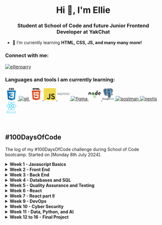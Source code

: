 <h1 align="center">Hi 👋, I'm Ellie</h1>
<h3 align="center">Student at School of Code and future Junior Frontend Developer at YakChat</h3>

- 🌱 I’m currently learning **HTML, CSS, JS, and many many more!**

<h3 align="left">Connect with me:</h3>
<p align="left">
  <a href="https://linkedin.com/in/ellierparry" target="blank"><img align="center" src="https://raw.githubusercontent.com/rahuldkjain/github-profile-readme-generator/master/src/images/icons/Social/linked-in-alt.svg" alt="ellierparry" height="30" width="40" /></a>
</p>

<h3 align="left">Languages and tools I am currently learning:</h3>
<p align="left">
  <a href="https://www.w3schools.com/css/" target="_blank" rel="noreferrer"> <img src="https://raw.githubusercontent.com/devicons/devicon/master/icons/css3/css3-original-wordmark.svg" alt="css3" width="40" height="40"/> </a>
  <a href="https://git-scm.com/" target="_blank" rel="noreferrer"> <img src="https://www.vectorlogo.zone/logos/git-scm/git-scm-icon.svg" alt="git" width="40" height="40"/> </a> <a href="https://www.w3.org/html/" target="_blank" rel="noreferrer"> <img src="https://raw.githubusercontent.com/devicons/devicon/master/icons/html5/html5-original-wordmark.svg" alt="html5" width="40" height="40"/> </a>
  <a href="https://developer.mozilla.org/en-US/docs/Web/JavaScript" target="_blank" rel="noreferrer"> <img src="https://raw.githubusercontent.com/devicons/devicon/master/icons/javascript/javascript-original.svg" alt="javascript" width="40" height="40"/> </a>
  <a href="https://expressjs.com" target="_blank" rel="noreferrer"> <img src="https://raw.githubusercontent.com/devicons/devicon/master/icons/express/express-original-wordmark.svg" alt="express" width="40" height="40"/> </a>
  <a href="https://www.figma.com/" target="_blank" rel="noreferrer"> <img src="https://www.vectorlogo.zone/logos/figma/figma-icon.svg" alt="figma" width="40" height="40"/> </a>
  <a href="https://nodejs.org" target="_blank" rel="noreferrer"> <img src="https://raw.githubusercontent.com/devicons/devicon/master/icons/nodejs/nodejs-original-wordmark.svg" alt="nodejs" width="40" height="40"/> </a>
  <a href="https://www.postgresql.org" target="_blank" rel="noreferrer"> <img src="https://raw.githubusercontent.com/devicons/devicon/master/icons/postgresql/postgresql-original-wordmark.svg" alt="postgresql" width="40" height="40"/> </a>
  <a href="https://postman.com" target="_blank" rel="noreferrer"> <img src="https://www.vectorlogo.zone/logos/getpostman/getpostman-icon.svg" alt="postman" width="40" height="40"/> </a>
<a href="https://nextjs.org/" target="_blank" rel="noreferrer"> <img src="https://cdn.worldvectorlogo.com/logos/nextjs-2.svg" alt="nextjs" width="40" height="40"/> </a>
<a href="https://reactjs.org/" target="_blank" rel="noreferrer"> <img src="https://raw.githubusercontent.com/devicons/devicon/master/icons/react/react-original-wordmark.svg" alt="react" width="40" height="40"/> </a>
  
</p>
<br>
<h2>#100DaysOfCode</h2>

The log of my #100DaysOfCode challenge during School of Code bootcamp. Started on [Monday 8th July 2024].

<details>
<summary><b>Week 1 - Javascript Basics</b></summary>

### Day 1 - Intro to JS, and all things code!
Day 1, my first day at School of Code! After being away last week and catching up on the onboarding tasks, I felt ready to jump straight into learning code.
This week we're covering the basics of JavaScript through a the lens of a software engineer. Very excited but a little nervous.
By the end of the week I hope to be more confident in my code (as at the moment I know very basic HTML and CSS) and more confident in myself :).

### Day 2 - Objects and Arrays
Day 2 involved another day exploring JS. Today the topics were objects and arrays...

### Day 3 - Debugging and functions, functions, functions!
Today was day 3 of SoC, and my first full 9-5 day. Our tasks today included learning how to debug using console.log() and Chrome DevTools. Both were incredibly useful when completing the projects I was given.
Learning how to tag issues on github with the "bug" label and then fix these bugs directly when committing was an interesting glimpse into the coding work that happens in industry. 

### Day 4 - Very first Hackathon
Today is the day to start my first group project. We are building a rock, paper, scissors game using JS. So far this has proved to be challenging.
My team and I understand the basics and concepts of JS, but struggled with the best way to plan out how we tackle the game.
Eventually by the end of the session we got to a place where we have something that (kind of) works, although tomorrow we will have a big job trying to straighten everything out.
Hopefully a good nights sleep will help!

### Day 5 - Rock, Paper, Scissors!
My first SoC week complete! Today I finished off my rock, paper, scissors hackathon project with my team and presented it to Cohort#17.
Presenting and public speaking is not something that I enjoy, so I'm very pleased and proud that it went well. Our project worked really well, was structured nicely, and more importantly we were proud of what we had achieved.
Feedback to my team included very neat code (yay!), good and clear communication, but not to be too hard on ourselves. Overall very pleased with this week, I'm looking forward to seeing what comes next :).
</details>

<details>
<summary><b>Week 2 - Front End</b></summary>

### Day 8 - Graduation!
Although today was a very busy day, I still managed to squeeze in a little bit of coding :). I spent an hour on the SoC intro to the DOM workshop to get ready for the week. So far so good, just need to remember to use document. before using the functions like getElementById, for example.

### Day 9 - Frontend Development Week
First day back at SoC after the weekend and this week I will be covering all things frontend. Today we went through the Document Object Model (DOM), the importance of semantic HTML, and then started building a quiz website project with my new team for this week.
I also went through debugging with Chrome DevTools with my mentor which was very helpful, I plan to implement this throughout my projects to get comfortable with DevTools.

### Day 10 - Connecting HTML with JS
Today we made good progress with our quiz app. We pretty much finalised the html and css files and made a start on connecting it with our JS. At the moment this feels very out of reach and challenging, but a challenge I'm enjoying. My team have been brilliant at helping each other along and
making sure everyone has a good understanding of the code before moving forward. Feeling very optimistic.

### Day 11 -  Graduation #2
Thursday brought with it another graduation, this time for family. I didn't manage to get done as much as I would have liked in the evening, but I was still able to go through the code that was written by my team during the bootcamp session.

### Day 12 - QuizAcademy finish!
Quiz Academy app finished! This week was very rewarding getting our quiz app to work. Having not been in yesterday, I was concerned that I may have felt left behind but that was not the case, my team went through every bit of new code so I understood. We presented to the rest of the bootcampers
and recieved some good feedback on our code, final product, and presentation, so all in all week 2 has been a success. Bring on week 3!
</details>


<details>
<summary><b>Week 3 - Back End</b></summary>

### Day 14 - Backend begins
The first day of backend! So far back end was not what I was expecting. Whilst being as challenging as I expected, it was far more enjoyable than what I thought it would be. Today I learned about node.js, npm, .json, and using node express.
By the end of the week I hope to be able to successfully complete the different types of requests, such as GET and POST requests.

### Day 15 - All about APIs
Today we started our project for the week! This week we are aiming to create our own REST API using node.js and Express. I expect this will be a challenging task, as so far I've been used to having a visual product. I think this project will test me but
I'm excited to see how far it can push me.

### Day 16 - GET, PUT, POST
I made some good progress on my understanding of completing the different kinds of requests (GET, PUT, POST, etc.). I successfully applied these to the project and I think I'm slowly starting to get the hang of it all.

### Day 17 - File systems in JS
Today I spent the morning continuing with our project, made some good progress, then spent the rest of the session completing a workshop on using the file system in node.js. This I found very challenging, we weren't able to complete the first ticket as we had so many errors, but after a discussion on the SoC slack, it is starting to make a little more sense. Looking forward to finishing up the REST API tomorrow and presenting it to the rest of the cohort.

### Day 18 - Backend Hackathon
Final day of the week and today is hackathon presentation day! This week has been tough, and a change from familiarity but I have enjoyed it far more than expected. The presentation went well, the team and I got good feedback. We almost finished all the tasks (GET, POST, PUT requests), but didn't manage to finish the DELETE request. Today, I also had a productive meeting with my mentor.
</details>

<details>
<summary><b>Week 4 - Databases and SQL</b></summary>

### Day 21 - Recap of backend
Monday marked the first day of database week, but instead of jumping straight in, we are going back over the fundamentals of last week's backend project. This should set us up nicely to be able to incorporate it with what we learn in SQL this week when we start the hackathon.

### Day 22 - SQL!
Today I started learning SQL. So far, it feels like a very nice language to use - it's very readable and logical. I have completed a few basic SQL workshops to start this week off. I'm hoping by the end of this week I will feel more confident with backend code.

### Day 23 - SQL Murder Mystery
Within the bootcamp, my team and I were tasked with solving a murder using SQL. It was a great way to put our newly found SQL skills to the test and cement our knowledge. It was a fab game, and everyone enjoyed playing it. After this, I had another online SQL workshop to complete. This has left me feeling more confident with SQL.

### Day 24 - SQL and REST API
Today was the day we connected SQL to everything we had done last week. As part of this weeks hackathon, we are connecting a REST API to a database using Postgres. This so far has been challenging, but a great way to recap last weeks skills. Bring on tomorrow!

### Day 25 - SQL and REST API continued
The time came around to yet again present the team's project to the cohort. We managed to complete most of the requests in time for the demo which was great. The presentation went well, the team and I had great feedback, and I was proud of what we had achieved this week.

</details>

<details>
<summary><b>Week 5 - Quality Assurance and Testing</b></summary>

### Day 28 - Testing testing, 1 2 3
The first day of testing! Today we delved into the world of testing by starting with a workshop on unit testing. This involved writing basic tests for a calculator app and ensuring that they pass. I found this very satisfying once I was able to pass all of the tests!

### Day 29 - TDD
Today we delved more into unit testing and the use of test-driven development (TDD). This was a challenging mindset shift at first - it felt unnatural to write tests before writing any functions as I wasn't confident initially that the tests that I was writing were correct. Upon reflection I can see how TDD would be really beneficial.

### Day 30 - API testing
Today we had another talk by expert QA engineers about the use of testing within the industry. It was incredibly interesting to hear the importance of testing, and the issues and problems that can arise if not completed. After this my team and I completed a workshop on linking our knowledge of backend API and testing. This was a fun challenge, as it gave another chance to recap our skills from previous weeks.

### Day 31 - End to end testing
The day of end-to-end testing. This was far more enjoyable to me than unit testing.

### Day 32 - CodeWars Hackathon
For this weeks hackathon we were tasked with creating a code kata for the other bootcampers to have a go at. This was an incredibly fun hackathon, and felt quite different to the other ones I have completed so far. One of the hardest parts I found was to come up with a story for the game itself. In reflection on this week, I think I need to spend some time focusing on TDD and completing more CodeWars katas to improve my function writing ability.

</details>

<details>
<summary><b>Week 6 - React</b></summary>

### Day 35 - Recap of HTML and CSS
A very fun day of recreating a very basic website using HTML and CSS to prepare us for learning React tomorrow! I always really enjoy working with HTML and CSS, it's always a little challenging perfecting the styling but I find great satisfaction once it is done.

### Day 36 - Components and Props
The first day of React. At first it felt odd to be putting "HTML" inside of a Javascript function, but the more my team and I completed within our workshop, the more it started to make sense. So far, so good.

### Day 37 - State and Events
Today was looking at state and props. The workshop looked at creating a pop-out menu that opens once a menu button is clicked, and then disappears when clicked again. This was done passing through props and using useState.

### Day 38 - Hackathon Prep
Half of today looked at wrapping up the workshop started yesterday, the other half was looking at and planning the hackathon task ready for tomorrow. I've enjoyed that the hackathon task directly links with all the workshops I have done this week, it feels like a very natural progression.

### Day 39 - React Hackathon!
The day of the hackathon. This week's task was to build on the website we had already been creating, and to implement some useState and useEffect to create a review section that links to an API. The website was planned to show three separate buttons that corresponded to Wales, England, and Scotland, and once clicked, display a review from that country. My team and I successfully completed this, and presented well. 

</details>

<details>
<summary><b>Week 7 - React part II</b></summary>

### Day 42 - Recapping React
Before jumping into more React learning, we took the day to work within our teams on a workshop recapping all of the skills we had learned last week. This was really beneficial to help solidate my learning before moving on to more topics. The workshop today involved recreating a small flashcard website using a form to input the user's choice of flashcard questions and answers.

### Day 43 - Creating Forms in React
Today's workshop consisted of adding a form to the Fireplace Palace website my team and I created last week to allow "customers" to submit a booking for a one-to-one design consultation instead of having access to the business's phone number. Working on the same project for two weeks has been really beneficial, it has been a natural progression from one website feature to another. My team and I successfully created the form for mobile use, if we had more time then we would need to also create this for desktop, too.

### Day 44 - useReducer
The long day of Wednesday at SoC has arrived for this week! Today has been a good introduction to using useReducer in React to streamline our submission forms within my team's website. This has been challenging to convert our pre-existing code using a useState function into code that uses the useReducer function, but I think this way of going about the workshop provided me with a better understanding, rather than just typing our a useReducer from scratch.

### Day 45 - Reducer Testing!
Today my team and I finished changing all of our states into a useReducer function, then we started on this week's hackathon! So after almost two weeks of building our Fireplace Palace website, it is now time to test it! We will be using Playwright to complete end-to-end testing of our whole website. Today we started with documenting our user journeys using FigJam, and tomorrow we are planning to implement the tests themselves.

### Day 46 - Website Presentation
So after two weeks of hard work creating a website for "Fireplace Palace", it is all over. My team and I successfully created a web application using React with React framework nextjs. We created multiple pages, a booking form that displays specific errors, a review section that calls to an API to retrieve reviews from Scotland, England or Wales. All in all, a very successful two weeks learning React!

</details>

<details>
<summary><b>Week 9 - DevOps</b></summary>
  
### W/c 26th August

</details>

<details>
<summary><b>Week 10 - Cyber Security</b></summary>

### W/c 2nd September

</details>

<details>
<summary><b>Week 11 - Data, Python, and AI</b></summary>
  
### W/c 9th September
  
</details>

<details>
<summary><b>Week 12 to 16 - Final Project</b></summary>

### W/c 16th September to 14th October

</details>
